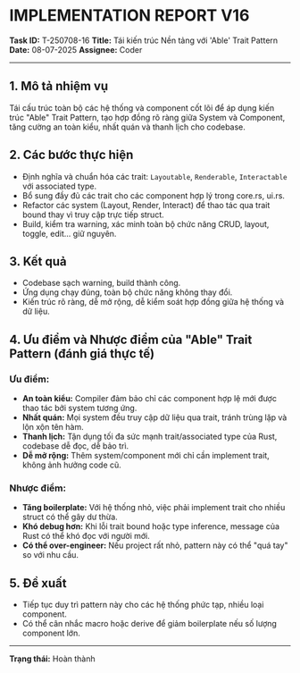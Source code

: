# IMPLEMENTATION REPORT V16

**Task ID:** T-250708-16
**Title:** Tái kiến trúc Nền tảng với 'Able' Trait Pattern
**Date:** 08-07-2025
**Assignee:** Coder

---

## 1. Mô tả nhiệm vụ

Tái cấu trúc toàn bộ các hệ thống và component cốt lõi để áp dụng kiến trúc "Able" Trait Pattern, tạo hợp đồng rõ ràng giữa System và Component, tăng cường an toàn kiểu, nhất quán và thanh lịch cho codebase.

## 2. Các bước thực hiện

- Định nghĩa và chuẩn hóa các trait: `Layoutable`, `Renderable`, `Interactable` với associated type.
- Bổ sung đầy đủ các trait cho các component hợp lý trong core.rs, ui.rs.
- Refactor các system (Layout, Render, Interact) để thao tác qua trait bound thay vì truy cập trực tiếp struct.
- Build, kiểm tra warning, xác minh toàn bộ chức năng CRUD, layout, toggle, edit... giữ nguyên.

## 3. Kết quả

- Codebase sạch warning, build thành công.
- Ứng dụng chạy đúng, toàn bộ chức năng không thay đổi.
- Kiến trúc rõ ràng, dễ mở rộng, dễ kiểm soát hợp đồng giữa hệ thống và dữ liệu.

## 4. Ưu điểm và Nhược điểm của "Able" Trait Pattern (đánh giá thực tế)

### Ưu điểm:
- **An toàn kiểu:** Compiler đảm bảo chỉ các component hợp lệ mới được thao tác bởi system tương ứng.
- **Nhất quán:** Mọi system đều truy cập dữ liệu qua trait, tránh trùng lặp và lộn xộn tên hàm.
- **Thanh lịch:** Tận dụng tối đa sức mạnh trait/associated type của Rust, codebase dễ đọc, dễ bảo trì.
- **Dễ mở rộng:** Thêm system/component mới chỉ cần implement trait, không ảnh hưởng code cũ.

### Nhược điểm:
- **Tăng boilerplate:** Với hệ thống nhỏ, việc phải implement trait cho nhiều struct có thể gây dư thừa.
- **Khó debug hơn:** Khi lỗi trait bound hoặc type inference, message của Rust có thể khó đọc với người mới.
- **Có thể over-engineer:** Nếu project rất nhỏ, pattern này có thể "quá tay" so với nhu cầu.

## 5. Đề xuất

- Tiếp tục duy trì pattern này cho các hệ thống phức tạp, nhiều loại component.
- Có thể cân nhắc macro hoặc derive để giảm boilerplate nếu số lượng component lớn.

---

**Trạng thái:** Hoàn thành 
